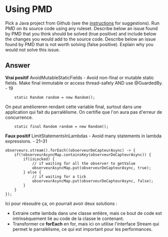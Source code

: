 # Using PMD

Pick a Java project from Github (see the [instructions](../sujet.md) for suggestions). Run PMD on its source code using any ruleset. Describe below an issue found by PMD that you think should be solved (true positive) and include below the changes you would add to the source code. Describe below an issue found by PMD that is not worth solving (false positive). Explain why you would not solve this issue.

## Answer
**Vrai positif**
AvoidMutableStaticFields -	Avoid non-final or mutable static fields. Make final immutable or access thread-safely AND use @GuardedBy. -	19
```
    static Random random = new Random();
```

On peut amélioreren rendant cette variable final, surtout dans une application qui fait du parralèlisme. On certifie que l'on aura pas d'erreur de concurrence. 
```
    static final Random random = new Random();
```

**Faux positif**
LimitStatementsInLambdas -	Avoid many statements in lambda expressions. -	21–31
```
observeurs.stream().forEach((observeurDeCapteurAsync) -> {
    if(!observeurAsyncMap.containsKey(observeurDeCapteurAsync)) {
        if(isLocked) {
            // if waiting for all the observer to getValue
            observeurAsyncMap.put(observeurDeCapteurAsync, true);
        } else {
            // if waiting for a tick
            observeurAsyncMap.put(observeurDeCapteurAsync, false);
        }
    }
});
```
Ici pour résoudre ça, on pourrait avoir deux solutions : 
 - Extraire cette lambda dans une classe entière, mais ce bout de code est intrinsèquement lié au code de la classe le contenant.
 - Transformer ce **forEach** en for, mais ici on utilise l'interface Stream qui permet le parralèlisme, ce qui est important pour les performances.   
